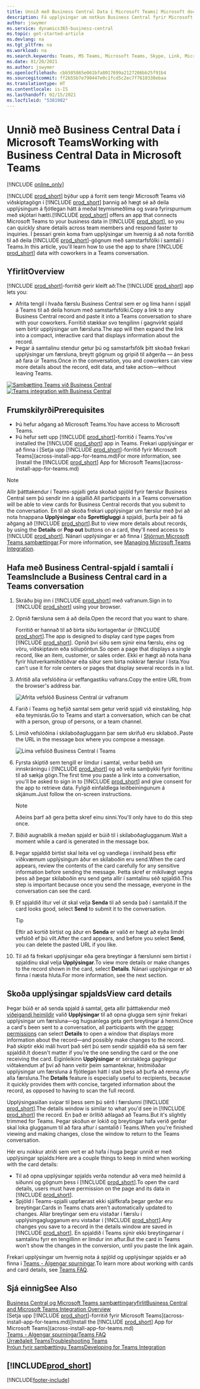 ```yaml
---
title: Unnið með Business Central Data í Microsoft Teams| Microsoft docs
description: Fá upplýsingar um notkun Business Central fyrir Microsoft Teams.
author: jswymer
ms.service: dynamics365-business-central
ms.topic: get-started-article
ms.devlang: na
ms.tgt_pltfrm: na
ms.workload: na
ms.search.keywords: Teams, MS Teams, Microsoft Teams, Skype, Link, Microsoft 365, collaborate, collaboration, teamwork
ms.date: 01/20/2021
ms.author: jswymer
ms.openlocfilehash: cbb505865e061bfa8017699a2127206bb25f91b4
ms.sourcegitcommit: ff2b55b7e790447e0c1fcd5c2ec7f7610338ebaa
ms.translationtype: HT
ms.contentlocale: is-IS
ms.lasthandoff: 02/15/2021
ms.locfileid: "5381982"
---
```

# <a name="working-with-business-central-data-in-microsoft-teams"></a><span data-ttu-id="c11cd-103">Unnið með Business Central Data í Microsoft Teams</span><span class="sxs-lookup"><span data-stu-id="c11cd-103">Working with Business Central Data in Microsoft Teams</span></span>

[!INCLUDE [online_only](includes/online_only.md)]

<span data-ttu-id="c11cd-104">[!INCLUDE [prod_short](includes/prod_short.md)] býður upp á forrit sem tengir Microsoft Teams við viðskiptagögn í [!INCLUDE [prod_short](includes/prod_short.md)] þannig að hægt sé að deila upplýsingum á fjótlegan hátt á meðal teymismeðlima og svara fyrirspurnum með skjótari hætti.</span><span class="sxs-lookup"><span data-stu-id="c11cd-104">[!INCLUDE [prod_short](includes/prod_short.md)] offers an app that connects Microsoft Teams to your business data in [!INCLUDE [prod_short](includes/prod_short.md)], so you can quickly share details across team members and respond faster to inquiries.</span></span> <span data-ttu-id="c11cd-105">Í þessari grein koma fram upplýsingar um hvernig á að nota forritið til að deila [!INCLUDE [prod_short](includes/prod_short.md)]-gögnum með samstarfsfólki í samtali í Teams.</span><span class="sxs-lookup"><span data-stu-id="c11cd-105">In this article, you'll learn how to use the app to share [!INCLUDE [prod_short](includes/prod_short.md)] data with coworkers in a Teams conversation.</span></span>

## <a name="overview"></a><span data-ttu-id="c11cd-106">Yfirlit</span><span class="sxs-lookup"><span data-stu-id="c11cd-106">Overview</span></span>

<span data-ttu-id="c11cd-107">[!INCLUDE [prod_short](includes/prod_short.md)]-forritið gerir kleift að:</span><span class="sxs-lookup"><span data-stu-id="c11cd-107">The [!INCLUDE [prod_short](includes/prod_short.md)] app lets you:</span></span>

- <span data-ttu-id="c11cd-108">Afrita tengil í hvaða færslu Business Central sem er og líma hann í spjall á Teams til að deila honum með samstarfsfólki.</span><span class="sxs-lookup"><span data-stu-id="c11cd-108">Copy a link to any Business Central record and paste it into a Teams conversation to share with your coworkers.</span></span> <span data-ttu-id="c11cd-109">Forritið stækkar svo tengilinn í gagnvirkt spjald sem birtir upplýsingar um færsluna.</span><span class="sxs-lookup"><span data-stu-id="c11cd-109">The app will then expand the link into a compact, interactive card that displays information about the record.</span></span>
- <span data-ttu-id="c11cd-110">Þegar á samtalinu stendur getur þú og samstarfsfólk þitt skoðað frekari upplýsingar um færsluna, breytt gögnum og gripið til aðgerða &mdash; án þess að fara úr Teams.</span><span class="sxs-lookup"><span data-stu-id="c11cd-110">Once in the conversation, you and coworkers can view more details about the record, edit data, and take action&mdash;without leaving Teams.</span></span>

<span data-ttu-id="c11cd-111">[![Samþætting Teams við Business Central](media/teams-intro-v3.png)](media/teams-intro-v3.png#lightbox)</span><span class="sxs-lookup"><span data-stu-id="c11cd-111">[![Teams integration with Business Central](media/teams-intro-v3.png)](media/teams-intro-v3.png#lightbox)</span></span>

## <a name="prerequisites"></a><span data-ttu-id="c11cd-112">Frumskilyrði</span><span class="sxs-lookup"><span data-stu-id="c11cd-112">Prerequisites</span></span>

- <span data-ttu-id="c11cd-113">Þú hefur aðgang að Microsoft Teams.</span><span class="sxs-lookup"><span data-stu-id="c11cd-113">You have access to Microsoft Teams.</span></span>
- <span data-ttu-id="c11cd-114">Þú hefur sett upp [!INCLUDE [prod_short](includes/prod_short.md)]-forritið  í Teams.</span><span class="sxs-lookup"><span data-stu-id="c11cd-114">You've installed the [!INCLUDE [prod_short](includes/prod_short.md)] app in Teams.</span></span> <span data-ttu-id="c11cd-115">Frekari upplýsingar er að finna í [Setja upp [!INCLUDE [prod_short](includes/prod_short.md)]-forritið fyrir Microsoft Teams](across-install-app-for-teams.md)</span><span class="sxs-lookup"><span data-stu-id="c11cd-115">For more information, see [Install the [!INCLUDE [prod_short](includes/prod_short.md)] App for Microsoft Teams](across-install-app-for-teams.md)</span></span>

> [!NOTE]
> <span data-ttu-id="c11cd-116">Allir þátttakendur í Teams-spjalli geta skoðað spjöld fyrir færslur Business Central sem þú sendir inn á spjallið.</span><span class="sxs-lookup"><span data-stu-id="c11cd-116">All participants in a Teams conversation will be able to view cards for Business Central records that you submit to the conversation.</span></span> <span data-ttu-id="c11cd-117">En til að skoða frekari upplýsingar um færslur með því að nota hnappana **Upplýsingar** eða **Sprettigluggi** á spjaldi, þurfa þeir að fá aðgang að [!INCLUDE [prod_short](includes/prod_short.md)].</span><span class="sxs-lookup"><span data-stu-id="c11cd-117">But to view more details about records, by using the **Details** or **Pop out** buttons on a card, they'll need access to [!INCLUDE [prod_short](includes/prod_short.md)].</span></span> <span data-ttu-id="c11cd-118">Nánari upplýsingar er að finna í [Stjórnun Microsoft Teams samþættingar](admin-teams-integration.md#minimum-requirements-1).</span><span class="sxs-lookup"><span data-stu-id="c11cd-118">For more information, see [Managing Microsoft Teams Integration](admin-teams-integration.md#minimum-requirements-1).</span></span>

## <a name="include-a-business-central-card-in-a-teams-conversation"></a><span data-ttu-id="c11cd-119">Hafa með Business Central-spjald í samtali í Teams</span><span class="sxs-lookup"><span data-stu-id="c11cd-119">Include a Business Central card in a Teams conversation</span></span>

1. <span data-ttu-id="c11cd-120">Skráðu þig inn í [!INCLUDE [prod_short](includes/prod_short.md)] með vafranum.</span><span class="sxs-lookup"><span data-stu-id="c11cd-120">Sign in to [!INCLUDE [prod_short](includes/prod_short.md)] using your browser.</span></span>
2. <span data-ttu-id="c11cd-121">Opnið færsluna sem á að deila.</span><span class="sxs-lookup"><span data-stu-id="c11cd-121">Open the record that you want to share.</span></span>

    <span data-ttu-id="c11cd-122">Forritið er hannað til að birta síðu kortagerðar úr [!INCLUDE [prod_short](includes/prod_short.md)].</span><span class="sxs-lookup"><span data-stu-id="c11cd-122">The app is designed to display card type pages from [!INCLUDE [prod_short](includes/prod_short.md)].</span></span> <span data-ttu-id="c11cd-123">Opnið því síðu sem sýnir eina færslu, eins og vöru, viðskiptavin eða sölupöntun.</span><span class="sxs-lookup"><span data-stu-id="c11cd-123">So open a page that displays a single record, like an item, customer, or sales order.</span></span> <span data-ttu-id="c11cd-124">Ekki er hægt að nota hana fyrir hlutverkamiðstöðvar eða síður sem birta nokkrar færslur í lista.</span><span class="sxs-lookup"><span data-stu-id="c11cd-124">You can't use it for role centers or pages that display several records in a list.</span></span>

3. <span data-ttu-id="c11cd-125">Afritið alla vefslóðina úr veffangastiku vafrans.</span><span class="sxs-lookup"><span data-stu-id="c11cd-125">Copy the entire URL from the browser's address bar.</span></span>

   ![Afrita vefslóð Business Central úr vafranum](media/teams-url-v2.png)
4. <span data-ttu-id="c11cd-127">Farið í Teams og hefjið samtal sem getur verið spjall við einstakling, hóp eða teymisrás.</span><span class="sxs-lookup"><span data-stu-id="c11cd-127">Go to Teams and start a conversation, which can be chat with a person, group of persons, or a team channel.</span></span>

    <!--Teams imposes a few limitations here eg. you cannot unfurl a link during a Voice/Video call :/ We should probably only mention this in a Troubleshooting section (and i hope it will also be fixed soon)-->
5. <span data-ttu-id="c11cd-128">Límið vefslóðina í skilaboðagluggann þar sem skrifuð eru skilaboð..</span><span class="sxs-lookup"><span data-stu-id="c11cd-128">Paste the URL in the message box where you compose a message.</span></span>

   ![Líma vefslóð Business Central í Teams](media/teams-paste-url-v2.png)
6. <span data-ttu-id="c11cd-130">Fyrsta skiptið sem tengill er límdur í samtal, verður beðið um innskráningu í [!INCLUDE [prod_short](includes/prod_short.md)] og að veita samþykki fyrir forritinu til að sækja gögn.</span><span class="sxs-lookup"><span data-stu-id="c11cd-130">The first time you paste a link into a conversation, you'll be asked to sign in to [!INCLUDE [prod_short](includes/prod_short.md)] and give consent for the app to retrieve data.</span></span> <span data-ttu-id="c11cd-131">Fylgið einfaldlega leiðbeiningunum á skjánum.</span><span class="sxs-lookup"><span data-stu-id="c11cd-131">Just follow the on-screen instructions.</span></span>

    > [!NOTE]
    > <span data-ttu-id="c11cd-132">Aðeins þarf að gera þetta skref einu sinni.</span><span class="sxs-lookup"><span data-stu-id="c11cd-132">You'll only have to do this step once.</span></span>

7. <span data-ttu-id="c11cd-133">Bíðið augnablik á meðan spjald er búið til í skilaboðaglugganum.</span><span class="sxs-lookup"><span data-stu-id="c11cd-133">Wait a moment while a card is generated in the message box.</span></span>

8. <span data-ttu-id="c11cd-134">Þegar spjaldið birtist skal leita vel og vandlega í innihald þess eftir viðkvæmum upplýsingum áður en skilaboðin eru send.</span><span class="sxs-lookup"><span data-stu-id="c11cd-134">When the card appears, review the contents of the card carefully for any sensitive information before sending the message.</span></span> <span data-ttu-id="c11cd-135">Þetta skref er mikilvægt vegna þess að þegar skilaboðin eru send geta allir í samtalinu séð spjaldið.</span><span class="sxs-lookup"><span data-stu-id="c11cd-135">This step is important because once you send the message, everyone in the conversation can see the card.</span></span>

9. <span data-ttu-id="c11cd-136">Ef spjaldið lítur vel út skal velja **Senda** til að senda það í samtalið.</span><span class="sxs-lookup"><span data-stu-id="c11cd-136">If the card looks good, select **Send** to submit it to the conversation.</span></span>

    > [!TIP]
    > <span data-ttu-id="c11cd-137">Eftir að kortið birtist og áður en **Senda** er valið er hægt að eyða límdri vefslóð ef þú vilt.</span><span class="sxs-lookup"><span data-stu-id="c11cd-137">After the card appears, and before you select **Send**, you can delete the pasted URL if you like.</span></span>

10. <span data-ttu-id="c11cd-138">Til að fá frekari upplýsingar eða gera breytingar á færslunni sem birtist í spjaldinu skal velja **Upplýsingar**.</span><span class="sxs-lookup"><span data-stu-id="c11cd-138">To view more details or make changes to the record shown in the card, select **Details**.</span></span> <span data-ttu-id="c11cd-139">Nánari upplýsingar er að finna í næsta hluta.</span><span class="sxs-lookup"><span data-stu-id="c11cd-139">For more information, see the next section.</span></span>

## <a name="view-card-details"></a><span data-ttu-id="c11cd-140">Skoða upplýsingar spjalds</span><span class="sxs-lookup"><span data-stu-id="c11cd-140">View card details</span></span>

<span data-ttu-id="c11cd-141">Þegar búið er að senda spjald á samtal, geta allir þátttakendur með [viðeigandi heimildir](admin-teams-integration.md#permissions) valið **Upplýsingar** til að opna glugga sem sýnir frekari upplýsingar um færsluna&mdash;og hugsanlega geta gert breytingar á henni.</span><span class="sxs-lookup"><span data-stu-id="c11cd-141">Once a card's been sent to a conversation, all participants with the [proper permissions](admin-teams-integration.md#permissions) can select **Details** to open a window that displays more information about the record&mdash;and possibly make changes to the record.</span></span> <span data-ttu-id="c11cd-142">Það skiptir ekki máli hvort það sért þú sem sendir spjaldið eða sá sem fær spjaldið.</span><span class="sxs-lookup"><span data-stu-id="c11cd-142">It doesn't matter if you're the one sending the card or the one receiving the card.</span></span> <span data-ttu-id="c11cd-143">Eiginleikinn **Upplýsingar** er sérstaklega gagnlegur viðtakendum af því að hann veitir þeim samanteknar, hnitmiðaðar upplýsingar um færsluna á fljótlegan hátt í stað þess að þurfa að renna yfir alla færsluna.</span><span class="sxs-lookup"><span data-stu-id="c11cd-143">The **Details** feature is especially useful to recipients, because it quickly provides them with concise, targeted information about the record, as opposed to having to scan the full record.</span></span>

<span data-ttu-id="c11cd-144">Upplýsingasíðan svipar til þess sem þú sérð í færslunni [!INCLUDE [prod_short](includes/prod_short.md)].</span><span class="sxs-lookup"><span data-stu-id="c11cd-144">The details window is similar to what you'd see in [!INCLUDE [prod_short](includes/prod_short.md)] the record.</span></span> <span data-ttu-id="c11cd-145">En það er örlítið aðlagað að Teams.</span><span class="sxs-lookup"><span data-stu-id="c11cd-145">But it's slightly trimmed for Teams.</span></span> <span data-ttu-id="c11cd-146">Þegar skoðun er lokið og breytingar hafa verið gerðar skal loka glugganum til að fara aftur í samtalið í Teams.</span><span class="sxs-lookup"><span data-stu-id="c11cd-146">When you're finished viewing and making changes, close the window to return to the Teams conversation.</span></span>

<span data-ttu-id="c11cd-147">Hér eru nokkur atriði sem vert er að hafa í huga þegar unnið er með upplýsingar spjalds:</span><span class="sxs-lookup"><span data-stu-id="c11cd-147">Here are a couple things to keep in mind when working with the card details:</span></span>

- <span data-ttu-id="c11cd-148">Til að opna upplýsingar spjalds verða notendur að vera með heimild á síðunni og gögnum þess í [!INCLUDE [prod_short](includes/prod_short.md)].</span><span class="sxs-lookup"><span data-stu-id="c11cd-148">To open the card details, users must have permission on the page and its data in [!INCLUDE [prod_short](includes/prod_short.md)].</span></span>
- <span data-ttu-id="c11cd-149">Spjöld í Teams-spjalli uppfærast ekki sjálfkrafa þegar gerðar eru breytingar.</span><span class="sxs-lookup"><span data-stu-id="c11cd-149">Cards in Teams chats aren't automatically updated to changes.</span></span> <span data-ttu-id="c11cd-150">Allar breytingar sem eru vistaðar í færslu í upplýsingaglugganum eru vistaðar í [!INCLUDE [prod_short](includes/prod_short.md)].</span><span class="sxs-lookup"><span data-stu-id="c11cd-150">Any changes you save to a record in the details window are saved in [!INCLUDE [prod_short](includes/prod_short.md)].</span></span> <span data-ttu-id="c11cd-151">En spjaldið í Teams sýnir ekki breytingarnar í samtalinu fyrr en tengillinn er límdur inn aftur.</span><span class="sxs-lookup"><span data-stu-id="c11cd-151">But the card in Teams won't show the changes in the conversion, until you paste the link again.</span></span>

<span data-ttu-id="c11cd-152">Frekari upplýsingar um hvernig nota á spjöld og upplýsingar spjalds er að finna í [Teams - Algengar spurningar](teams-faq.md).</span><span class="sxs-lookup"><span data-stu-id="c11cd-152">To learn more about working with cards and card details, see [Teams FAQ](teams-faq.md).</span></span>

## <a name="see-also"></a><span data-ttu-id="c11cd-153">Sjá einnig</span><span class="sxs-lookup"><span data-stu-id="c11cd-153">See Also</span></span>

[<span data-ttu-id="c11cd-154">Business Central og Microsoft Teams samþættingaryfirlit</span><span class="sxs-lookup"><span data-stu-id="c11cd-154">Business Central and Microsoft Teams Integration Overview</span></span>](across-teams-overview.md)  
<span data-ttu-id="c11cd-155">[Setja upp [!INCLUDE [prod_short](includes/prod_short.md)]-forritið fyrir Microsoft Teams](across-install-app-for-teams.md)</span><span class="sxs-lookup"><span data-stu-id="c11cd-155">[Install the [!INCLUDE [prod_short](includes/prod_short.md)] App for Microsoft Teams](across-install-app-for-teams.md)</span></span>  
[<span data-ttu-id="c11cd-156">Teams - Algengar spurningar</span><span class="sxs-lookup"><span data-stu-id="c11cd-156">Teams FAQ</span></span>](teams-faq.md)  
[<span data-ttu-id="c11cd-157">Úrræðaleit Teams</span><span class="sxs-lookup"><span data-stu-id="c11cd-157">Troubleshooting Teams</span></span>](admin-teams-troubleshooting.md)  
[<span data-ttu-id="c11cd-158">Þróun fyrir samþættingu Teams</span><span class="sxs-lookup"><span data-stu-id="c11cd-158">Developing for Teams Integration</span></span>](/dynamics365/business-central/dev-itpro/developer/devenv-develop-for-teams)  

## [!INCLUDE[prod_short](includes/free_trial_md.md)]  


[!INCLUDE[footer-include](includes/footer-banner.md)]